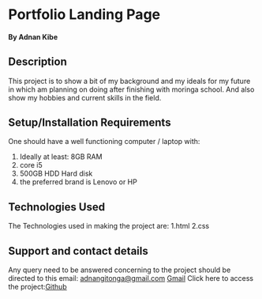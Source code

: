 # Portfolio Landing Page

#### By Adnan Kibe
## Description
This project is to show a bit of my background and my ideals for my future in which am planning on doing after finishing with moringa school. And also show my hobbies and current skills in the field.
## Setup/Installation Requirements
One should have a well functioning computer / laptop with:
1. Ideally at least: 8GB RAM
2. core i5
3. 500GB HDD Hard disk
4. the preferred brand is Lenovo or HP
## Technologies Used
The Technologies used in making the project are:
1.html
2.css
## Support and contact details
Any query need to be answered concerning to the project should be directed to this email: adnangitonga@gmail.com [Gmail](https://www.gmail.com)
Click here to access the project:[Github](https://github.com/AdnanK1/Website.git)
